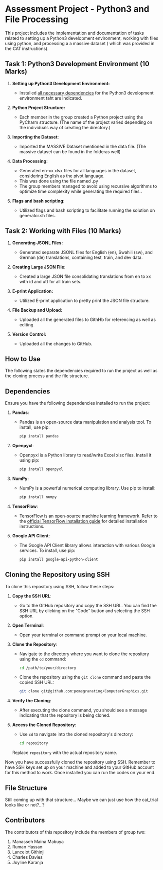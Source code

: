 # Assessment Project - Python3 and File Processing

This project includes the implementation and documentation of tasks related to setting up a Python3 development environment, working with files using python, and processing a a massive dataset ( which was provided in the CAT instructions).

## Task 1: Python3 Development Environment (10 Marks)

1. **Setting up Python3 Development Environment:**
   - Installed [all necessary dependencies](#dependencies) for the Python3 development environment taht are indicated.

2. **Python Project Structure:**
   - Each member in the group created a Python project using the PyCharm structure. (The name of the project varied depending on the individuals way of creating the directory.)

3. **Importing the Dataset:**
   - Imported the MASSIVE Dataset mentioned in the data file. (The massive dataset can be found in the folderas well)

4. **Data Processing:**
   - Generated en-xx.xlsx files for all languages in the dataset, considering English as the pivot language.
   - This was done using the file named .py 
   - The group members managed to avoid using recursive algorithms to optimize time complexity while generating the required files..

5. **Flags and bash scripting:**
   - Utilized flags and bash scripting to facilitate running the solution on generator.sh files.

## Task 2: Working with Files (10 Marks)

1. **Generating JSONL Files:**
   - Generated separate JSONL files for English (en), Swahili (sw), and German (de) translations, containing test, train, and dev data.

2. **Creating Large JSON File:**
   - Created a large JSON file consolidating translations from en to xx with id and utt for all train sets.

3. **E-print Application:**
   - Utilized E-print application to pretty print the JSON file structure.

4. **File Backup and Upload:**
   - Uploaded all the generated files to GithHb for referencing as well as editing.

5. **Version Control:**
   - Uploaded all the changes to GitHub.

## How to Use

The following states the dependencies required to run the project as well as the cloning process and the file structure.

## Dependencies

Ensure you have the following dependencies installed to run the project:

1. **Pandas**:
   - Pandas is an open-source data manipulation and analysis tool. To install, use pip:
     ```bash
     pip install pandas
     ```

2. **Openpyxl**:
   - Openpyxl is a Python library to read/write Excel xlsx files. Install it using pip:
     ```bash
     pip install openpyxl
     ```

3. **NumPy**:
   - NumPy is a powerful numerical computing library. Use pip to install:
     ```bash
     pip install numpy
     ```

4. **TensorFlow**:
   - TensorFlow is an open-source machine learning framework. Refer to the [official TensorFlow installation guide](https://www.tensorflow.org/install) for detailed installation instructions.

5. **Google API Client**:
   - The Google API Client library allows interaction with various Google services. To install, use pip:
     ```bash
     pip install google-api-python-client
     ```

## Cloning the Repository using SSH

To clone this repository using SSH, follow these steps:

1. **Copy the SSH URL**:
   - Go to the GitHub repository and copy the SSH URL. You can find the SSH URL by clicking on the "Code" button and selecting the SSH option.

2. **Open Terminal**:
   - Open your terminal or command prompt on your local machine.

3. **Clone the Repository**:
   - Navigate to the directory where you want to clone the repository using the `cd` command:
     ```bash
     cd /path/to/your/directory
     ```
   - Clone the repository using the `git clone` command and paste the copied SSH URL:
     ```bash
     git clone git@github.com:pomegranating/ComputerGraphics.git
     ```

4. **Verify the Cloning**:
   - After executing the clone command, you should see a message indicating that the repository is being cloned.

5. **Access the Cloned Repository**:
   - Use `cd` to navigate into the cloned repository's directory:
     ```bash
     cd repository
     ```
   Replace `repository` with the actual repository name.

Now you have successfully cloned the repository using SSH. Remember to have SSH keys set up on your machine and added to your GitHub account for this method to work. Once installed you can run the codes on your end.

## File Structure

Still coming up with that structure... Maybe we can just use how the cat_trial looks like or not?...?

## Contributors

The contributors of this repository include the members of group two:
1. Manasseh Maina Mabuya
2. Ruman Hassan
3. Lancelot Githinji
4. Charles Davies
5. Joyline Karanja

